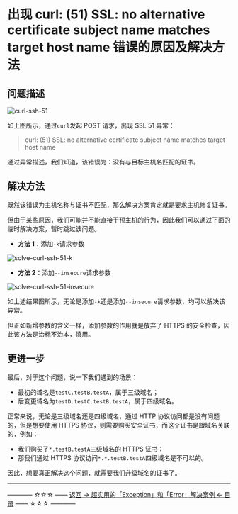 # 出现 curl: (51) SSL: no alternative certificate subject name matches target host name 错误的原因及解决方法


## 问题描述

![curl-ssh-51](https://github.com/guobinhit/cg-blog/blob/master/images/solutioncase/part-3-others/curl-ssl-51-issue/curl-ssh-51.png)

如上图所示，通过`curl`发起 POST 请求，出现 SSL 51 异常：

> curl: (51) SSL: no alternative certificate subject name matches target host name

通过异常描述，我们知道，该错误为：没有与目标主机名匹配的证书。

## 解决方法
既然该错误为主机名称与证书不匹配，那么解决方案肯定就是要求主机修复证书。

但由于某些原因，我们可能并不能直接干预主机的行为，因此我们可以通过下面的临时解决方案，暂时跳过该问题。

- **方法 1**：添加`-k`请求参数

![solve-curl-ssh-51-k](https://github.com/guobinhit/cg-blog/blob/master/images/solutioncase/part-3-others/curl-ssl-51-issue/solve-curl-ssh-51-k.png)

- **方法 2**：添加`--insecure`请求参数

![solve-curl-ssh-51-insecure](https://github.com/guobinhit/cg-blog/blob/master/images/solutioncase/part-3-others/curl-ssl-51-issue/solve-curl-ssh-51-insecure.png)

如上述结果图所示，无论是添加`-k`还是添加`--insecure`请求参数，均可以解决该异常。

但正如新增参数的含义一样，添加参数的作用就是放弃了 HTTPS 的安全检查，因此该方法是治标不治本，慎用。

## 更进一步

最后，对于这个问题，说一下我们遇到的场景：

- 最初的域名是`testC.testB.testA`，属于三级域名；
- 后变更域名为`testD.testC.testB.testA`，属于四级域名。

正常来说，无论是三级域名还是四级域名，通过 HTTP 协议访问都是没有问题的，但是想要使用 HTTPS 协议，则需要购买安全证书，而这个证书是跟域名关联的，例如：

- 我们购买了`*.testB.testA`三级域名的 HTTPS 证书；
- 那我们通过 HTTPS 协议访问`*.*.testB.testA`四级域名是不可以的。

因此，想要真正解决这个问题，就需要我们升级域名的证书了。


----------
———— ☆☆☆ —— [返回 -> 超实用的「Exception」和「Error」解决案例 <- 目录](https://github.com/guobinhit/cg-blog/blob/master/articles/solutioncase/README.md) —— ☆☆☆ ————